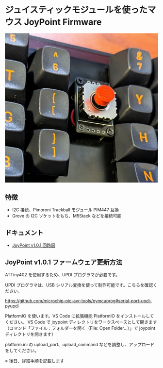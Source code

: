 # ジュイスティックモジュールを使ったマウス JoyPoint Firmware

![Alt text](docs/photo1.jpg)

## 特徴

- I2C 接続、Pimoroni Trackball モジュール PIM447 互換
- Grove の I2C ソケットをもち、M5Stack などを接続可能

## ドキュメント

- [JoyPoint v1.0.1 回路図](docs/joypoint-v1.0.1-circuit.pdf)

## JoyPoint v1.0.1 ファームウェア更新方法

ATTiny402 を使用するため、UPDI プログラマが必要です。

UPDI プログラマは、USB シリアル変換を使って制作可能です。こちらを確認ください。

https://github.com/microchip-pic-avr-tools/pymcuprog#serial-port-updi-pyupdi

PlatformIO を使います。VS Code に拡張機能 PlatformIO をインストールしてください。
VS Code で joypoint ディレクトリをワークスペースとして開きます（コマンド「ファイル：フォルダーを開く（File: Open Folder...）」で joypoint ディレクトリを開きます）

platform.ini の upload_port、upload_command などを調整し、アップロードをしてください。

※ 後日、詳細手順を記載します
